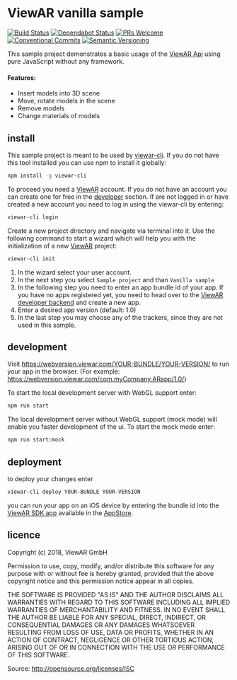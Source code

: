 # ViewAR vanilla sample

[![Build Status](https://travis-ci.com/viewar/viewar-template-vanilla.svg?&branch=master)](https://travis-ci.com/viewar/viewar-template-vanilla)
[![Dependabot Status](https://api.dependabot.com/badges/status?host=github&repo=viewar/viewar-template-vanilla)](https://dependabot.com)
[![PRs Welcome][pr-welcome]](http://makeapullrequest.com)
[![Conventional Commits](https://img.shields.io/badge/✔-Conventional%20Commits-blue.svg)](https://conventionalcommits.org)
[![Semantic Versioning][semantic-img]][semantic-url]

[pr-welcome]: https://img.shields.io/badge/PRs-welcome-brightgreen.svg
[semantic-img]: https://img.shields.io/badge/%20%20%F0%9F%93%A6%F0%9F%9A%80-semantic--release-blue.svg
[semantic-url]: https://semver.org/

This sample project demonstrates a basic usage of the [ViewAR Api](https://www.npmjs.com/package/viewar-api) using pure JavaScript without any framework.

#### Features:

- Insert models into 3D scene
- Move, rotate models in the scene
- Remove models
- Change materials of models

## install

This sample project is meant to be used by [viewar-cli](https://github.com/viewar/viewar-cli). If you do not have this tool installed you can use npm to install it globally:

```bash
npm install -g viewar-cli
```

To proceed you need a [ViewAR](https://www.viewar.com/) account. If you do not have an account you can create one for free in the [developer](https//developer.viewar.com/user/register) section.
If are not logged in or have created a new account you need to log in using the viewar-cli by entering:

```bash
viewar-cli login
```

Create a new project directory and navigate via terminal into it. Use the following command
to start a wizard which will help you with the initialization of a new [ViewAR](https://www.viewar.com/) project:

```bash
viewar-cli init
```

1. In the wizard select your user account.
2. In the next step you select `Sample project` and than `Vanilla sample`
3. In the following step you need to enter an app bundle id of your app. If you have no apps registered yet, you need to head over to the [ViewAR developer backend](https://developer.viewar.com/configuration/list) and create a new app.
4. Enter a desired app version (default: 1.0)
5. In the last step you may choose any of the trackers, since they are not used in this sample.

## development

Visit https://webversion.viewar.com/YOUR-BUNDLE/YOUR-VERSION/ to run your app in the browser. (For example: https://webversion.viewar.com/com.myCompany.ARapp/1.0/)

To start the local development server with WebGL support enter:

```bash
npm run start
```

The local development server without WebGL support (mock mode) will enable you faster development of the ui. To start the mock mode enter:

```bash
npm run start:mock
```

## deployment

to deploy your changes enter

```bash
viewar-cli deploy YOUR-BUNDLE YOUR-VERSION
```

you can run your app on an iOS device by entering the bundle id into the [ViewAR SDK app](https://itunes.apple.com/at/app/viewar-sdk/id1097511807?mt=8) available in the [AppStore](https://www.apple.com/de/ios/app-store/).

## licence

Copyright (c) 2018, ViewAR GmbH

Permission to use, copy, modify, and/or distribute this software for any purpose with or without fee is hereby granted, provided that the above copyright notice and this permission notice appear in all copies.

THE SOFTWARE IS PROVIDED "AS IS" AND THE AUTHOR DISCLAIMS ALL WARRANTIES WITH REGARD TO THIS SOFTWARE INCLUDING ALL IMPLIED WARRANTIES OF MERCHANTABILITY AND FITNESS. IN NO EVENT SHALL THE AUTHOR BE LIABLE FOR ANY SPECIAL, DIRECT, INDIRECT, OR CONSEQUENTIAL DAMAGES OR ANY DAMAGES WHATSOEVER RESULTING FROM LOSS OF USE, DATA OR PROFITS, WHETHER IN AN ACTION OF CONTRACT, NEGLIGENCE OR OTHER TORTIOUS ACTION, ARISING OUT OF OR IN CONNECTION WITH THE USE OR PERFORMANCE OF THIS SOFTWARE.

Source: http://opensource.org/licenses/ISC
